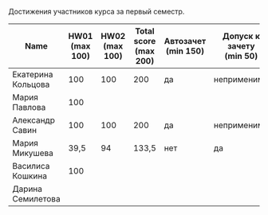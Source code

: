 Достижения участников курса за первый семестр.

| Name | HW01<br />(max 100) | HW02<br />(max 100) | Total score<br />(max 200) | Автозачет<br />(min 150) | Допуск к зачету<br />(min 50) | зачет |
|--------------------|------|------|--------------------------|--------------------------|-----------------------------|--------------|
| Екатерина Кольцова | 100                 | 100                | 200                      | да | неприменимо | да |
| Мария Павлова      | 100                 |                     |                            |  |  |  |
| Александр Савин    | 100                 | 100                 | 200                        | да                    | неприменимо | да |
| Мария Микушева | 39,5                | 94              | 133,5                | нет | да |  |
| Василиса Кошкина   | 100                 |                     |                            |                        |  |  |
| Дарина Семилетова |                     |                     |                            |  |  |  |